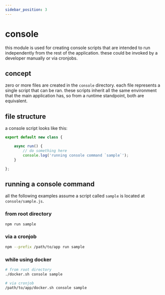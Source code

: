 ```yaml
---
sidebar_position: 3
---
```


# console

this module is used for creating console scripts that are intended to run independently from the rest of the application. these could be invoked by a developer manually or via cronjobs.

## concept

zero or more files are created in the `console` directory. each file represents a single script that can be ran. these scripts inherit all the same environment that the main application has, so from a runtime standpoint, both are equivalent.

## file structure

a console script looks like this:

```js title="console/sample.js"
export default new class {

    async run() {
        // do something here
        console.log('running console command `sample`');
    }

};
```

## running a console command

all the following examples assume a script called `sample` is located at `console/sample.js`.

### from root directory

```bash
npm run sample
```

### via a cronjob

```bash
npm --prefix /path/to/app run sample
```

### while using docker

```bash
# from root directory
./docker.sh console sample

# via cronjob
/path/to/app/docker.sh console sample
```
